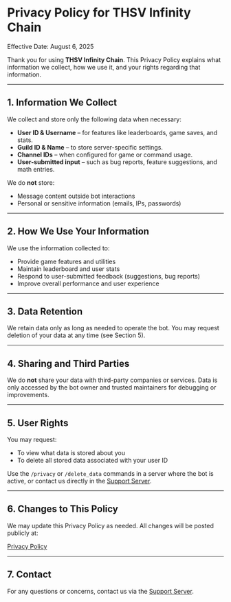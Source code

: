 # Privacy Policy for THSV Infinity Chain

Effective Date: August 6, 2025

Thank you for using **THSV Infinity Chain**. This Privacy Policy explains what information we collect, how we use it, and your rights regarding that information.

---

## 1. Information We Collect

We collect and store only the following data when necessary:

- **User ID & Username** – for features like leaderboards, game saves, and stats.
- **Guild ID & Name** – to store server-specific settings.
- **Channel IDs** – when configured for game or command usage.
- **User-submitted input** – such as bug reports, feature suggestions, and math entries.

We do **not** store:
- Message content outside bot interactions
- Personal or sensitive information (emails, IPs, passwords)

---

## 2. How We Use Your Information

We use the information collected to:

- Provide game features and utilities
- Maintain leaderboard and user stats
- Respond to user-submitted feedback (suggestions, bug reports)
- Improve overall performance and user experience

---

## 3. Data Retention

We retain data only as long as needed to operate the bot. You may request deletion of your data at any time (see Section 5).

---

## 4. Sharing and Third Parties

We do **not** share your data with third-party companies or services. Data is only accessed by the bot owner and trusted maintainers for debugging or improvements.

---

## 5. User Rights

You may request:
- To view what data is stored about you
- To delete all stored data associated with your user ID

Use the `/privacy` or `/delete_data` commands in a server where the bot is active, or contact us directly in the [Support Server](https://discord.gg/6QPgp6dkux).

---

## 6. Changes to This Policy

We may update this Privacy Policy as needed. All changes will be posted publicly at:

[Privacy Policy](https://github.com/suraruisuh/thsv-infinity-chain/edit/main/THSV_Privacy_Policy.md)

---

## 7. Contact

For any questions or concerns, contact us via the [Support Server](https://discord.gg/6QPgp6dkux).
